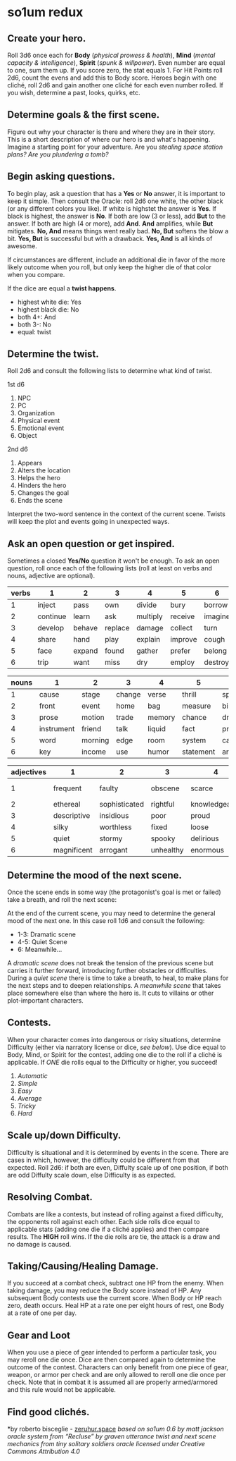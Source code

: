 # so1um redux

## Create your hero.

Roll 3d6 once each for **Body** (*physical prowess & health*), **Mind** (*mental capacity & intelligence*), **Spirit** (*spunk & willpower*). Even number are equal to one, sum them up. If you score zero, the stat equals 1. For Hit Points roll 2d6, count the evens and add this to Body score. Heroes begin with one cliché, roll 2d6 and gain another one cliché for each even number rolled. If you wish, determine a past, looks, quirks, etc.

## Determine goals & the first scene.

Figure out why your character is there and where they are in their story. This is a short description of where our hero is and what's happening. Imagine a starting point for your adventure. Are you *stealing space station plans? Are you plundering a tomb?*

## Begin asking questions.

To begin play, ask a question that has a **Yes** or **No** answer, it is important to keep it simple. Then consult the Oracle: roll 2d6 one white, the other black (or any different colors you like). If white is highstet the answer is **Yes**. If black is highest, the answer is **No**. If both are low (3 or less), add **But** to the answer. If both are high (4 or more), add **And**. **And** amplifies, while **But** mitigates. **No, And** means things went really bad. **No, But** softens the blow a bit. **Yes, But** is successful but with a drawback. **Yes, And** is all kinds of awesome.

If circumstances are different, include an additional die in favor of the more likely outcome when you roll, but only keep the higher die of that color when you compare.

If the dice are equal a **twist happens**.

* highest white die: Yes
* highest black die: No
* both 4+: And
* both 3-: No
* equal: twist

## Determine the twist.

Roll 2d6 and consult the following lists to determine what kind of twist. 

1st d6
1. NPC
2. PC
3. Organization
4. Physical event
5. Emotional event
6. Object

2nd d6
1. Appears
2. Alters the location
3. Helps the hero
4. Hinders the hero
5. Changes the goal
6. Ends the scene

Interpret the two-word sentence in the context of the current scene. Twists will keep the plot and events going in unexpected ways.

## Ask an open question or get inspired.

Sometimes a closed **Yes/No** question it won't be enough. To ask an open question, roll once each of the following lists (roll at least on verbs and nouns, adjective are optional).


| verbs | 1        | 2      | 3       | 4        | 5       | 6       |
|-------|----------|--------|---------|----------|---------|---------|
| 1     | inject   | pass   | own     | divide   | bury    | borrow  |
| 2     | continue | learn  | ask     | multiply | receive | imagine |
| 3     | develop  | behave | replace | damage   | collect | turn    |
| 4     | share    | hand   | play    | explain  | improve | cough   |
| 5     | face     | expand | found   | gather   | prefer  | belong  |
| 6     | trip     | want   | miss    | dry      | employ  | destroy |

| nouns | 1          | 2       | 3      | 4      | 5         | 6        |
|-------|------------|---------|--------|--------|-----------|----------|
| 1     | cause      | stage   | change | verse  | thrill    | spot     |
| 2     | front      | event   | home   | bag    | measure   | birth    |
| 3     | prose      | motion  | trade  | memory | chance    | drop     |
| 4     | instrument | friend  | talk   | liquid | fact      | price    |
| 5     | word       | morning | edge   | room   | system    | camp     |
| 6     | key        | income  | use    | humor  | statement | argument |

| adjectives | 1           | 2             | 3         | 4             | 5           | 6         |
|------------|-------------|---------------|-----------|---------------|-------------|-----------|
| 1          | frequent    | faulty        | obscene   | scarce        | rigid       | long-term |
| 2          | ethereal    | sophisticated | rightful  | knowledgeable | astonishing | ordinary  |
| 3          | descriptive | insidious     | poor      | proud         | reflective  | amusing   |
| 4          | silky       | worthless     | fixed     | loose         | willing     | cold      |
| 5          | quiet       | stormy        | spooky    | delirious     | innate      | late      |
| 6          | magnificent | arrogant      | unhealthy | enormous      | truculent   | charming  |


## Determine the mood of the next scene.

Once the scene ends in some way (the protagonist's goal is met or failed) take a breath, and roll the next scene:

At the end of the current scene, you may need to determine the general mood of the next one. In this case roll 1d6 and consult the following:

* 1-3: Dramatic scene
* 4-5: Quiet Scene
* 6: Meanwhile…

A *dramatic scene* does not break the tension of the previous scene but carries it further forward, introducing further obstacles or difficulties.
During a *quiet scene* there is time to take a breath, to heal, to make plans for the next steps and to deepen relationships.
A *meanwhile scene* that takes place somewhere else than where the hero is. It cuts to villains or other plot-important characters.

## Contests.

When your character comes into dangerous or risky situations, determine Difficulty (either via narratory license or dice, *see below*). Use dice equal to Body, Mind, or Spirit for the contest, adding one die to the roll if a cliché is applicable. If *ONE* die rolls equal to the Difficulty or higher, you succeed!

1. *Automatic*
2. *Simple*
3. *Easy*
4. *Average*
5. *Tricky*
6. *Hard*

## Scale up/down Difficulty.

Difficulty is situational and it is determined by events in the scene. There are cases in which, however, the difficulty could be different from that expected. Roll 2d6: if both are even, Diffulty scale up of one position, if both are odd Diffulty scale down, else Difficulty is as expected.

## Resolving Combat.

Combats are like a contests, but instead of rolling against a fixed difficulty, the opponents roll against each other. Each side rolls dice equal to applicable stats (adding one die if a cliché applies) and then compare results. The **HIGH** roll wins. If the die rolls are tie, the attack is a draw and no damage is caused.

## Taking/Causing/Healing Damage.

If you succeed at a combat check, subtract one HP from the enemy. When taking damage, you may reduce the Body score instead of HP. Any subsequent Body contests use the current score. When Body or HP reach zero, death occurs. Heal HP at a rate one per eight hours of rest, one Body at a rate of one per day.

## Gear and Loot

When you use a piece of gear intended to perform a particular task, you may reroll one die once. Dice are then compared again to determine the outcome of the contest. Characters can only benefit from one piece of gear, weapon, or armor per check and are only allowed to reroll one die once per check. Note that in combat it is assumed all are properly armed/armored and this rule would not be applicable.

## Find good clichés.

*by roberto bisceglie - [zeruhur.space](https://zeruhur.space)
*based on so1um 0.6 by matt jackson*
*oracle system from “Recluse” by graven utterance*
*twist and next scene mechanics from tiny solitary soldiers oracle*
*licensed under Creative Commons Attribution 4.0*
